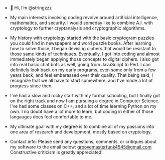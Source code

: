 - 👋 Hi, I’m @stringzzz
- My main interests involving coding revolve around artificial intelligence, mathematics, and security. 
I would someday like to combine A.I. with cryptology to further cryptanalysis and cryptographic algorithms.

- My history with cryptology started with the basic cryptogram puzzles you could find in newspapers and word puzzle books.
 After learning how to solve those, I began devising ciphers that would be resistant to those same kinds of techniques.
 Eventually, I got into coding and almost immediately began applying those concepts to digital ciphers.
 I also got into real basic chat bots as well, going from JavaScript to Perl.
 I can definitely look back on my early programs, even some only from a few years back, and feel embarassed over their quality.
 That being said, I recognize that we all have to start somewhere, and I've made a lot of progress since then.

- I've had a slow and rocky start with my formal schooling, but I finally got on the right track and now I am pursuing
 a degree in Computer Science. I've had some classes on C++, and a lot of time learning Python on my own.
 I no doubt have a lot more to learn, but coding in either of those langauges does feel comfortable to me.

- My ultimate goal with my degree is to combine all of my passions into one area of research and development, mostly based on cryptology.

- Contact info:
 Please send any questions, comments, or critiques about my software to the email below:
 groovemasterfunk4545@gmail.com
 Constructive criticism is greatly appreciated!
